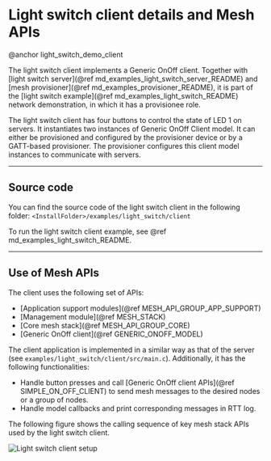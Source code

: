 # Light switch client details and Mesh APIs
@anchor light_switch_demo_client

The light switch client implements a Generic OnOff client. Together with [light switch server](@ref md_examples_light_switch_server_README)
and [mesh provisioner](@ref md_examples_provisioner_README), it is part of the [light switch example](@ref md_examples_light_switch_README)
network demonstration, in which it has a provisionee role.

The light switch client has four buttons to control the state of LED 1 on servers. It instantiates two instances of Generic OnOff Client model.
It can either be provisioned and configured by the provisioner device or by a GATT-based provisioner. The provisioner configures this client model instances
to communicate with servers.

---

## Source code

You can find the source code of the light switch client in the following folder:
`<InstallFolder>/examples/light_switch/client`

To run the light switch client example, see @ref md_examples_light_switch_README.

---

## Use of Mesh APIs

The client uses the following set of APIs:

- [Application support modules](@ref MESH_API_GROUP_APP_SUPPORT)
- [Management module](@ref MESH_STACK)
- [Core mesh stack](@ref MESH_API_GROUP_CORE)
- [Generic OnOff client](@ref GENERIC_ONOFF_MODEL)

The client application is implemented in a similar way as that of the server
(see `examples/light_switch/client/src/main.c`). Additionally, it has the following functionalities:
- Handle button presses and call [Generic OnOff client APIs](@ref SIMPLE_ON_OFF_CLIENT) to send
mesh messages to the desired nodes or a group of nodes.
- Handle model callbacks and print corresponding messages in RTT log.


The following figure shows the calling sequence of key mesh stack APIs used by the light switch client.

![Light switch client setup](images/light_switch_client_interface.svg "Light switch client setup")